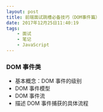 ```yaml
---
layout: post
title: 前端面试跳槽必备技巧（DOM事件篇）
date: 2017年12月25日11:40:19
tags: 
    - 面试 
    - 笔记
    - JavaScript
---
```


### DOM 事件类
- 基本概念：DOM 事件的级别
- DOM 事件模型
- DOM 事件流
- 描述 DOM 事件捕获的具体流程